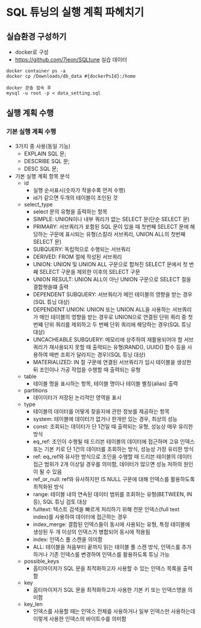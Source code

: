 # SQL 튜닝의 실행 계획 파헤치기

## 실습환경 구성하기
- docker로 구성
- https://github.com/7ieon/SQLtune 실습 데이터
```
docker container ps -a
docker cp /Downloads/db_data #{dockerPsId}:/home

docker 콘솔 접속 후
mysql -u root -p < data_setting.sql
```

## 실행 계획 수행

### 기본 실행 계획 수행
- 3가지 중 사용(동일 기능)
    - EXPLAIN SQL 문;
    - DESCRIBE SQL 문;
    - DESC SQL 문;
- 기본 실행 계획 항목 분석
    - id
        - 실행 순서표시(숫자가 작을수록 먼저 수행)
        - id가 같으면 두개의 테이블이 조인된 것
    - select_type
        - select 문의 유형을 출력하는 항목
        - SIMPLE: UNION이나 내부 쿼리가 없는 SELECT 문(단순 SELECT 문)
        - PRIMARY: 서브쿼리가 포함된 SQL 문이 있을 때 첫번째 SELECT 문에 해당하는 구문에 표시되는 유형(스칼라 서브쿼리, UNION ALL의 첫번째 SELECT 문)
        - SUBQUERY: 독립적으로 수행되는 서브쿼리
        - DERIVED: FROM 절에 작성된 서브쿼리
        - UNION: UNION 및 UNION ALL 구문으로 합쳐진 SELECT 문에서 첫 번째 SELECT 구문을 제외한 이후의 SELECT 구문
        - UNION RESULT: UNION ALL이 아닌 UNION 구문으로 SELECT 절을 결합햇을떄 출력
        - DEPENDENT SUBQUERY: 서브쿼리가 메인 테이블의 영향을 받는 경우(SQL 튜닝 대상)
        - DEPENDENT UNION: UNION 또는 UNION ALL을 사용하는 서브쿼리가 메인 테이블의 영향을 받는 경우로 UNION으로 연결된 단위 쿼리 중 첫 번쨰 단위 쿼리를 제외하고 두 번째 단위 쿼리에 해당하는 경우(SQL 튜닝 대상)
        - UNCACHEABLE SUBQUERY: 메모리에 상주하여 재활용되어야 할 서브쿼리가 재사용되지 못할 때 출력되는 유형(RAND(), UUID() 함수 등을 사용하여 매번 조회가 달라지는 경우)(SQL 튜닝 대상)
        - MATERIALIZED: IN 절 구문에 연결된 서브쿼리가 임시 테이블을 생성한 뒤 조인이나 가공 작업을 수행할 때 출력되는 유형
    - table
        - 테이블 명을 표시하는 항목, 테이블 명이나 테이블 별칭(alias) 출력
    - partitions
        - 데이이터가 저장된 논리적인 영역을 표시
    - type
        - 테이블의 데이터를 어떻게 찾을지에 관한 정보를 제공하는 항목
        - system: 테이블에 데이터가 없거나 한개만 있는 경우, 최상의 성능
        - const: 조회되는 데이터가 단 1건일 때 출력되는 유형, 성능상 매우 유리한 방식
        - eq_ref: 조인이 수행될 때 드리븐 테이블의 데이터에 접근하며 고유 인덱스 또는 기본 키로 단 1건의 데이터를 조회하는 방식, 성능상 가장 유리한 방식
        - ref: eq_ref와 유사한 방식으로 조인을 수행할 때 드리븐 테이블의 데이터 접근 범위가 2개 이상일 경우를 의미함, 데이터가 많으면 성능 저하의 원인이 될 수 있음
        - ref_or_null: ref와 유사하지만 IS NULL 구문에 대해 인덱스를 활용하도록 최적화된 방식
        - range: 테이블 내의 연속된 데이터 범위를 조회하는 유형(BETWEEN, IN 등), SQL 튜닝 검토 대상
        - fulltext: 텍스트 검색을 빠르게 처리하기 위해 전문 인덱스(full text index)를 사용하여 데이터에 접근하는 경우
        - index_merge: 결합된 인덱스들이 동시에 사용되는 유형, 특정 테이블에 생성된 두 개 이상의 인덱스가 병합되어 동시에 적용됨
        - index: 인덱스 풀 스캔을 의미함
        - ALL: 테이블을 처음부터 끝까지 읽는 테이블 풀 스캔 방식, 인덱스를 추가하거나 기존 인덱스를 변경하여 인덱스를 활용하도록 튜닝 가능
    - possible_keys
        - 옵티마이저가 SQL 문을 최적화하고자 사용할 수 있는 인덱스 목록을 출력함
    - key
        - 옵티마이저가 SQL 문을 최적화하고자 사용한 기본 키 또는 인덱스명을 의미함
    - key_len
        - 인덱스를 사용할 때는 인덱스 전체를 사용하거나 일부 인덱스만 사용하는데 이렇게 사용한 인덱스의 바이트수를 의미함